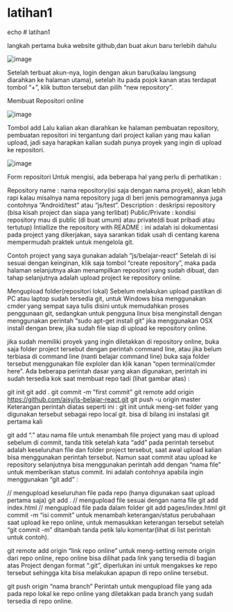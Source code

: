 # latihan1
echo # latihan1


langkah pertama buka website github,dan buat akun baru terlebih dahulu 

![image](https://user-images.githubusercontent.com/46735500/52548674-a0417480-2e01-11e9-8051-ff1a6764922c.png)

Setelah terbuat akun-nya, login dengan akun baru(kalau langsung diarahkan ke halaman utama), setelah itu pada pojok kanan atas terdapat tombol “+”, klik button tersebut dan pilih “new repository”.

Membuat Repositori online

![image](https://user-images.githubusercontent.com/46735500/52548887-c61b4900-2e02-11e9-8eb4-eee8417a4bdc.png)

Tombol add
Lalu kalian akan diarahkan ke halaman pembuatan repository, pembuatan repositori ini tergantung dari project kalian yang mau kalian upload, jadi saya harapkan kalian sudah punya proyek yang ingin di upload ke repositori.

![image](https://user-images.githubusercontent.com/46735500/52548850-953b1400-2e02-11e9-8a8a-e9c609d08fda.png)

Form repositori
Untuk mengisi, ada beberapa hal yang perlu di perhatikan :

Repository name : nama repository(isi saja dengan nama proyek), akan lebih rapi kalau misalnya nama repository juga di beri jenis pemogramannya juga contohnya “Android/test” atau “js/test”.
Description : deskripsi repository (bisa kisah project dan siapa yang terlibat)
Public/Private : kondisi repository mau di public (di buat umum) atau private(di buat pribadi atau tertutup)
Intiallize the repository with README : ini adalah isi dokumentasi pada project yang dikerjakan, saya sarankan tidak usah di centang karena mempermudah praktek untuk mengelola git.

Contoh project yang saya gunakan adalah “js/belajar-react”
Setelah di isi sesuai dengan keinginan, klik saja tombol “create repository”, maka pada halaman selanjutnya akan menampilkan repositori yang sudah dibuat, dan tahap selanjutnya adalah upload project ke repository online.


Mengupload folder(repositori lokal)
Sebelum melakukan upload pastikan di PC atau laptop sudah tersedia git, untuk Windows bisa menggunakan cmder yang sempat saya tulis disini untuk memudahkan proses penggunaan git, sedangkan untuk pengguna linux bisa menginstall dengan menggunakan perintah “sudo apt-get install git” jika menggunakan OSX install dengan brew, jika sudah file siap di upload ke repository online.

jika sudah memiliki proyek yang ingin diletakkan di repository online, buka saja folder project tersebut dengan perintah command line, atau jika belum terbiasa di command line (nanti belajar command line) buka saja folder tersebut menggunakan file exploler dan klik kanan “open terminal/cmder here”. Ada beberapa perintah dasar yang akan digunakan, perintah ini sudah tersedia kok saat membuat repo tadi (lihat gambar atas) :

git init 
git add . 
git commit -m "first commit" 
git remote add origin https://github.com/aisy/js-belajar-react.git 
git push -u origin master
Keterangan perintah diatas seperti ini :
git init
untuk meng-set folder yang digunakan tersebut sebagai repo local git. bisa di bilang ini instalasi git pertama kali

git add “.” atau nama file
untuk menambah file project yang mau di upload sebelum di commit, tanda titik setelah kata “add” pada perintah tersebut adalah keseluruhan file dan folder project tersebut, saat awal upload kalian bisa menggunakan perintah tersebut. Namun saat commit atau upload ke repository selanjutnya bisa menggunakan perintah add dengan “nama file” untuk memberikan status commit. Ini adalah contohnya apabila ingin menggunakan “git add” :

// mengupload keseluruhan file pada repo (hanya digunakan saat upload pertama saja)
git add .
// mengupload file sesuai dengan nama file
git add index.html
// mengupload file pada dalam folder
git add pages/index.html
git commit -m “isi commit”
untuk menambah keterangan/status perubahaan saat upload ke repo online, untuk memasukkan keterangan tersebut setelah “git commit -m” ditambah tanda petik lalu komentar(lihat di list perintah untuk contoh).

git remote add origin “link repo online”
untuk meng-setting remote origin dari repo online, repo online bisa dilihat pada link yang tersedia di bagian atas Project dengan format “.git”, diperlukan ini untuk mengakses ke repo tersebut sehingga kita bisa melakukan apapun di repo online tersebut.

git push origin “nama branch”
Perintah untuk mengupload file yang ada pada repo lokal ke repo online yang diletakkan pada branch yang sudah tersedia di repo online.
